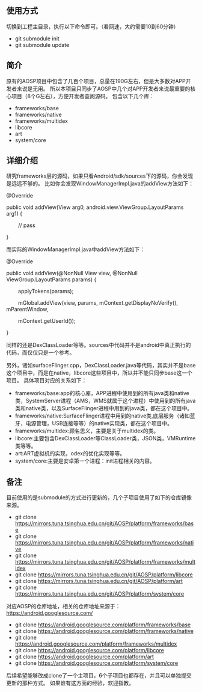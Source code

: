 ## 使用方式
切换到工程主目录，执行以下命令即可。（看网速，大约需要10到60分钟）
* git submodule init
* git submodule update

## 简介
原有的AOSP项目中包含了几百个项目，总量在190G左右，但是大多数对APP开发者来说是无用。
所以本项目只同步了AOSP中几个对APP开发者来说最重要的核心项目（8个G左右），方便开发者查阅源码。
包含以下几个库：
* frameworks/base
* frameworks/native
* frameworks/multidex
* libcore
* art
* system/core


## 详细介绍
研究frameworks层的源码，如果只看Android/sdk/sources下的源码，你会发现是远远不够的。
比如你会发现WindowManagerImpl.java的addView方法如下：

<p>@Override </p>
<p>public void addView(View arg0, android.view.ViewGroup.LayoutParams arg1) {</p>
<p>&nbsp;&nbsp;&nbsp;&nbsp;&nbsp;&nbsp;&nbsp;&nbsp;// pass</p>
<p>}</p>
而实际的WindowManagerImpl.java中addView方法如下：
<p>
<p>@Override</p>
<p>public void addView(@NonNull View view, @NonNull ViewGroup.LayoutParams params) {</p>
<p>&nbsp;&nbsp;&nbsp;&nbsp;&nbsp;&nbsp;&nbsp;&nbsp;applyTokens(params);</p>
<p>&nbsp;&nbsp;&nbsp;&nbsp;&nbsp;&nbsp;&nbsp;&nbsp;mGlobal.addView(view, params, mContext.getDisplayNoVerify(), mParentWindow,</p>
<p>&nbsp;&nbsp;&nbsp;&nbsp;&nbsp;&nbsp;&nbsp;&nbsp;mContext.getUserId());</p>
<p>}</p>
   
同样的还是DexClassLoader等等。sources中代码并不是android中真正执行的代码，而仅仅只是一个参考。

另外，诸如surfaceFlinger.cpp，DexClassLoader.java等代码，其实并不是base这个项目中，而是在native，libcore这些项目中，所以并不能只同步base这一个项目。
具体项目对应的关系如下：
* frameworks/base:app的核心库，APP进程中使用到的所有java类和native类，SystemServer进程（AMS，WMS就属于这个进程）中使用到的所有java类和native类，以及SurfaceFlinger进程中用到的java类，都在这个项目中。
* frameworks/native:SurfaceFlinger进程中用到的native类,底层服务（诸如蓝牙，电源管理，USB连接等等）的native实现类，都在这个项目中。
* frameworks/multidex:顾名思义，主要是关于multidex的类。
* libcore:主要包含DexClassLoader等ClassLoader类，JSON类，VMRuntime类等等。
* art:ART虚拟机的实现，odex的优化实现等等。
* system/core:主要是安卓第一个进程：init进程相关的内容。


## 备注
目前使用的是submodule的方式进行更新的，几个子项目使用了如下的仓库镜像来源。
* git clone https://mirrors.tuna.tsinghua.edu.cn/git/AOSP/platform/frameworks/base
* git clone https://mirrors.tuna.tsinghua.edu.cn/git/AOSP/platform/frameworks/native
* git clone https://mirrors.tuna.tsinghua.edu.cn/git/AOSP/platform/frameworks/multidex
* git clone https://mirrors.tuna.tsinghua.edu.cn/git/AOSP/platform/libcore
* git clone https://mirrors.tuna.tsinghua.edu.cn/git/AOSP/platform/art
* git clone https://mirrors.tuna.tsinghua.edu.cn/git/AOSP/platform/system/core

对应AOSP的仓库地址，相关的仓库地址来源于：https://android.googlesource.com/
* git clone https://android.googlesource.com/platform/frameworks/base
* git clone https://android.googlesource.com/platform/frameworks/native
* git clone https://android.googlesource.com/platform/frameworks/multidex
* git clone https://android.googlesource.com/platform/libcore
* git clone https://android.googlesource.com/platform/art
* git clone https://android.googlesource.com/platform/system/core

后续希望能够改成clone了一个主项目，6个子项目也都存在，并且可以单独提交更新的那种方式。
如果谁有这方面的经验，欢迎指教。


